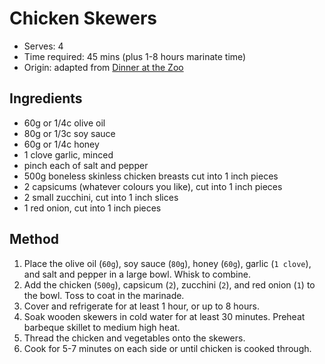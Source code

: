 # Chicken Skewers
* Serves: 4
* Time required: 45 mins (plus 1-8 hours marinate time)
* Origin: adapted from [Dinner at the Zoo](https://www.dinneratthezoo.com/grilled-chicken-kabobs/#recipe)

## Ingredients
* 60g or 1/4c olive oil
* 80g or 1/3c soy sauce
* 60g or 1/4c honey
* 1 clove garlic, minced
* pinch each of salt and pepper
* 500g boneless skinless chicken breasts cut into 1 inch pieces
* 2 capsicums (whatever colours you like), cut into 1 inch pieces
* 2 small zucchini, cut into 1 inch slices
* 1 red onion, cut into 1 inch pieces

## Method
1. Place the olive oil (`60g`), soy sauce (`80g`), honey (`60g`), garlic (`1 clove`), and salt and pepper in a large bowl. Whisk to combine.
1. Add the chicken (`500g`), capsicum (`2`), zucchini (`2`), and red onion (`1`) to the bowl. Toss to coat in the marinade.
1. Cover and refrigerate for at least 1 hour, or up to 8 hours.
1. Soak wooden skewers in cold water for at least 30 minutes. Preheat barbeque skillet to medium high heat.
1. Thread the chicken and vegetables onto the skewers.
1. Cook for 5-7 minutes on each side or until chicken is cooked through.
